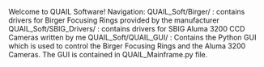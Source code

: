 Welcome to QUAIL Software!
Navigation:
QUAIL_Soft/Birger/ : contains drivers for Birger Focusing Rings provided by the manufacturer
QUAIL_Soft/SBIG_Drivers/ : contains drivers for SBIG Aluma 3200 CCD Cameras written by me
QUAIL_Soft/QUAIL_GUI/ : Contains the Python GUI which is used to control the Birger Focusing Rings and the Aluma 3200 Cameras. The GUI is contained in QUAIL_Mainframe.py file.
